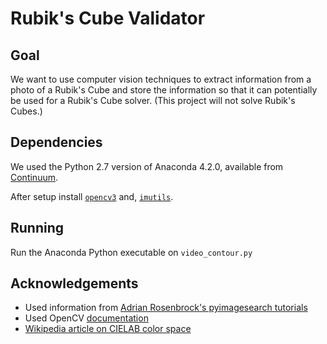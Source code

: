 # Rubik's Cube Validator

## Goal

We want to use computer vision techniques to extract information from a photo
of a Rubik's Cube and store the information so that it can potentially be used
for a Rubik's Cube solver. (This project will not solve Rubik's Cubes.)

## Dependencies

We used the Python 2.7 version of Anaconda 4.2.0, available from [Continuum](https://www.continuum.io).

After setup install [`opencv3`](https://anaconda.org/menpo/opencv3) and, [`imutils`](https://anaconda.org/stsci/imutils).

## Running

Run the Anaconda Python executable on `video_contour.py`

## Acknowledgements
* Used information from [Adrian Rosenbrock's pyimagesearch tutorials](http://www.pyimagesearch.com/2016/02/15/determining-object-color-with-opencv/)
* Used OpenCV [documentation](http://docs.opencv.org/3.1.0/dd/d49/tutorial_py_contour_features.html)
* [Wikipedia article on CIELAB color space](https://en.wikipedia.org/wiki/Lab_color_space#Advantages)